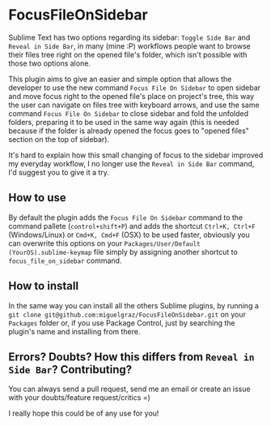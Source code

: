 FocusFileOnSidebar
==================

Sublime Text has two options regarding its sidebar: `Toggle Side Bar` and `Reveal in Side Bar`, in many (mine :P) workflows people want to browse their files tree right on the opened file's folder, which isn't possible with those two options alone.

This plugin aims to give an easier and simple option that allows the developer to use the new command `Focus File On Sidebar` to open sidebar and move focus right to the opened file's place on project's tree, this way the user can navigate on files tree with keyboard arrows, and use the same command `Focus File On Sidebar` to close sidebar and fold the unfolded folders, preparing it to be used in the same way again (this is needed because if the folder is already opened the focus goes to "opened files" section on the top of sidebar). 

It's hard to explain how this small changing of focus to the sidebar improved my everyday workflow, I no longer use the `Reveal in Side Bar` command, I'd suggest you to give it a try.

## How to use

By default the plugin adds the `Focus File On Sidebar` command to the command pallete (`control+shift+P`) and adds the shortcut `Ctrl+K, Ctrl+F` (Windows/Linux) or `Cmd+K, Cmd+F` (OSX) to be used faster, obviously you can overwrite this options on your `Packages/User/Default (YourOS).sublime-keymap` file simply by assigning another shortcut to `focus_file_on_sidebar` command.

## How to install

In the same way you can install all the others Sublime plugins, by running a `git clone git@github.com:miguelgraz/FocusFileOnSidebar.git` on your `Packages` folder or, if you use Package Control, just by searching the plugin's name and installing from there.

## Errors? Doubts? How this differs from `Reveal in Side Bar`? Contributing?

You can always send a pull request, send me an email or create an issue with your doubts/feature request/critics =)

I really hope this could be of any use for you!
